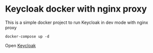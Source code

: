 # Keycloak docker with nginx proxy

This is a simple docker project to run Keycloak in dev mode with nginx proxy

    docker-compose up -d

Open [Keycloak](http://localhost)
